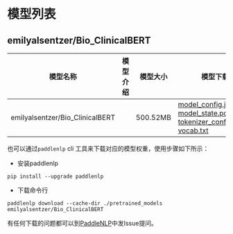 #  模型列表

## emilyalsentzer/Bio_ClinicalBERT

| 模型名称 | 模型介绍 | 模型大小  | 模型下载 |
| --- | --- | --- | --- |
|emilyalsentzer/Bio_ClinicalBERT|  | 500.52MB | [model_config.json](https://bj.bcebos.com/paddlenlp/models/community/emilyalsentzer/Bio_ClinicalBERT/model_config.json)<br>[model_state.pdparams](https://bj.bcebos.com/paddlenlp/models/community/emilyalsentzer/Bio_ClinicalBERT/model_state.pdparams)<br>[tokenizer_config.json](https://bj.bcebos.com/paddlenlp/models/community/emilyalsentzer/Bio_ClinicalBERT/tokenizer_config.json)<br>[vocab.txt](https://bj.bcebos.com/paddlenlp/models/community/emilyalsentzer/Bio_ClinicalBERT/vocab.txt) |

也可以通过`paddlenlp` cli 工具来下载对应的模型权重，使用步骤如下所示：

* 安装paddlenlp

```shell
pip install --upgrade paddlenlp
```

* 下载命令行

```shell
paddlenlp download --cache-dir ./pretrained_models emilyalsentzer/Bio_ClinicalBERT
```

有任何下载的问题都可以到[PaddleNLP](https://github.com/PaddlePaddle/PaddleNLP)中发Issue提问。